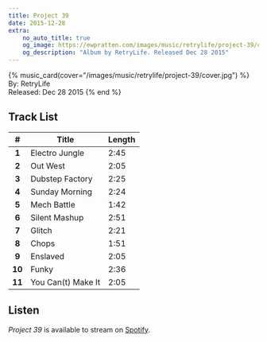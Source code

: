 ```yaml
---
title: Project 39
date: 2015-12-28
extra:
    no_auto_title: true
    og_image: https://ewpratten.com/images/music/retrylife/project-39/cover.jpg
    og_description: "Album by RetryLife. Released Dec 28 2015"
---
```



{% music_card(cover="/images/music/retrylife/project-39/cover.jpg") %}
By: RetryLife<br>
Released: Dec 28 2015
{% end %}

## Track List

|   #    | Title              | Length |
|:------:|--------------------|--------|
| **1**  | Electro Jungle     | 2:45   |
| **2**  | Out West           | 2:05   |
| **3**  | Dubstep Factory    | 2:25   |
| **4**  | Sunday Morning     | 2:24   |
| **5**  | Mech Battle        | 1:42   |
| **6**  | Silent Mashup      | 2:51   |
| **7**  | Glitch             | 2:21   |
| **8**  | Chops              | 1:51   |
| **9**  | Enslaved           | 2:05   |
| **10** | Funky              | 2:36   |
| **11** | You Can(t) Make It | 2:05   |

## Listen

*Project 39* is available to stream on [Spotify](https://open.spotify.com/album/4loaa0nWyDaxZWlZgHaIBQ).
